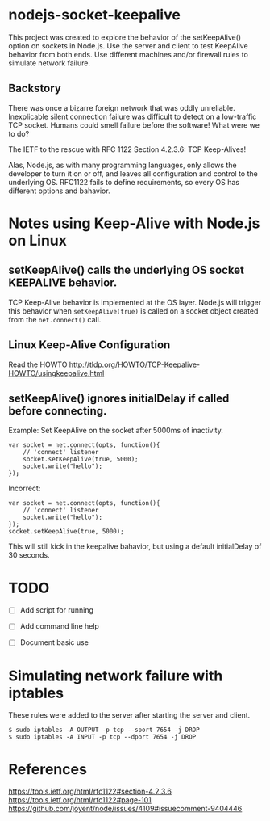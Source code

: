 # nodejs-socket-keepalive

This project was created to explore the behavior of the setKeepAlive() option on sockets in Node.js.  Use the server and client to test KeepAlive behavior from both ends.  Use different machines and/or firewall rules to simulate network failure. 

## Backstory

There was once a bizarre foreign network that was oddly unreliable. Inexplicable silent connection failure was difficult to detect on a low-traffic TCP socket.  Humans could smell failure before the software!  What were we to do?

The IETF to the rescue with RFC 1122 Section 4.2.3.6: TCP Keep-Alives! 

Alas, Node.js, as with many programming languages, only allows the developer to turn it on or off, and leaves all configuration and control to the underlying OS.  RFC1122 fails to define requirements, so every OS has different options and bahavior.

# Notes using Keep-Alive with Node.js on Linux

## setKeepAlive() calls the underlying OS socket KEEPALIVE behavior.

TCP Keep-Alive behavior is implemented at the OS layer.  Node.js will trigger this behavior when `setKeepAlive(true)` is called on a socket object created from the `net.connect()` call.

## Linux Keep-Alive Configuration

Read the HOWTO http://tldp.org/HOWTO/TCP-Keepalive-HOWTO/usingkeepalive.html


## setKeepAlive() ignores initialDelay if called before connecting.

Example: Set KeepAlive on the socket after 5000ms of inactivity.

```
var socket = net.connect(opts, function(){
    // 'connect' listener
	socket.setKeepAlive(true, 5000);
	socket.write("hello");
});
```

Incorrect:

```
var socket = net.connect(opts, function(){
    // 'connect' listener
	socket.write("hello");
});
socket.setKeepAlive(true, 5000);
```

This will still kick in the keepalive bahavior, but using a default initialDelay of 30 seconds.


# TODO

- [ ] Add script for running
- [ ] Add command line help
- [ ] Document basic use


# Simulating network failure with iptables

These rules were added to the server after starting the server and client.

```
$ sudo iptables -A OUTPUT -p tcp --sport 7654 -j DROP
$ sudo iptables -A INPUT -p tcp --dport 7654 -j DROP
```

# References

https://tools.ietf.org/html/rfc1122#section-4.2.3.6
https://tools.ietf.org/html/rfc1122#page-101
https://github.com/joyent/node/issues/4109#issuecomment-9404446
